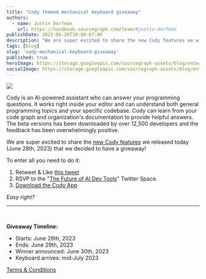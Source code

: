 ```yaml
---
title: "Cody themed mechanical keyboard giveaway"
authors:
  - name: Justin Dorfman
    url: https://handbook.sourcegraph.com/team/#justin-dorfman
publishDate: 2023-06-20T10:00-07:00
description: "We are super excited to share the new Cody features we will be releasing on June 28th, 2023 that we decided to have a giveaway."
tags: [blog]
slug: 'cody-mechanical-keyboard-giveaway'
published: true
heroImage: https://storage.googleapis.com/sourcegraph-assets/blog/enter-to-win-cody-keyboard.jpg
socialImage: https://storage.googleapis.com/sourcegraph-assets/blog/enter-to-win-cody-keyboard.jpg
---
```


![](https://storage.googleapis.com/sourcegraph-assets/blog/enter-to-win-cody-keyboard.jpg)

Cody is an AI-powered assistant who can answer your programming questions. It works right inside your editor and can understand both general programming topics and your specific codebase. Cody can learn from your code graph and organization's documentation to provide helpful answers. The beta versions has been downloaded by over 12,500 developers and the feedback has been overwhelmingly positive.

We are super excited to share the [new Cody features](https://about.sourcegraph.com/blog/cody-in-sourcegraph-5-1) we released today (June 28th, 2023) that we decided to have a giveaway!

To enter all you need to do it:

1. Retweet & Like [this tweet](#)
1. RSVP to the "[The Future of AI Dev Tools](https://twitter.com/i/spaces/1OwxWwVoOXMxQ?s=20)" Twitter Space.
1. [Download the Cody App](https://about.sourcegraph.com/cody)

_Easy right?_

<hr />
<br />

**Giveaway Timeline:** 
* Starts: June 28th, 2023
* Ends: June 29th, 2023
* Winner announced: June 30th, 2023
* Keyboard arrives: mid-July 2023

[Terms & Conditions](https://sourcegraph.com/notebooks/Tm90ZWJvb2s6MjY5OQ==)